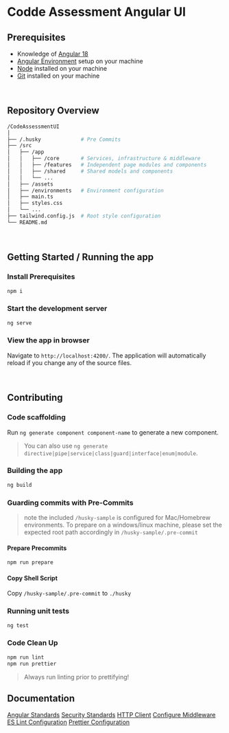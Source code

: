 # Codde Assessment Angular UI

## Prerequisites

- Knowledge of [Angular 18](https://angular.dev/overview)
- [Angular Environment](https://v17.angular.io/guide/setup-local) setup on your machine
- [Node](https://nodejs.org/en/download/package-manager) installed on your machine
- [Git](https://git-scm.com/download/) installed on your machine

&nbsp;

## Repository Overview

```bash
/CodeAssessmentUI
│
├── /.husky             # Pre Commits
├── /src
│   ├── /app
│   │   ├── /core       # Services, infrastructure & middleware
│   │   ├── /features   # Independent page modules and components
│   │   ├── /shared     # Shared models and components
│   │   └── ...
│   ├── /assets
│   ├── /environments   # Environment configuration
│   ├── main.ts
│   ├── styles.css
│   └── ...
├── tailwind.config.js  # Root style configuration
└── README.md
```

&nbsp;

## Getting Started / Running the app

### Install Prerequisites

```bash
npm i
```

### Start the development server

```bash
ng serve
```

### View the app in browser

Navigate to `http://localhost:4200/`. The application will automatically reload if you change any of the source files.

&nbsp;

## Contributing

### Code scaffolding

Run `ng generate component component-name` to generate a new component.

> You can also use `ng generate directive|pipe|service|class|guard|interface|enum|module`.

### Building the app

```bash
ng build
```

### Guarding commits with Pre-Commits

> note the included `/husky-sample` is configured for Mac/Homebrew environments. To prepare on a windows/linux machine, please set the expected root path accordingly in `/husky-sample/.pre-commit`

#### Prepare Precommits
```bash
npm run prepare
```
#### Copy Shell Script

Copy `/husky-sample/.pre-commit` to `./husky`

### Running unit tests

```bash
ng test
```

### Code Clean Up


```bash
npm run lint
npm run prettier
```
> Always run linting prior to prettifying!

## Documentation

[Angular Standards](https://angular.dev/style-guide)
[Security Standards](https://angular.dev/best-practices/security)
[HTTP Client](https://angular.dev/guide/http/setup)
[Configure Middleware](https://angular.dev/guide/http/interceptors)
[ES Lint Configuration](https://eslint.org/docs/latest/contribute/development-environment)
[Prettier Configuration](https://prettier.io/docs/en/install.html)
